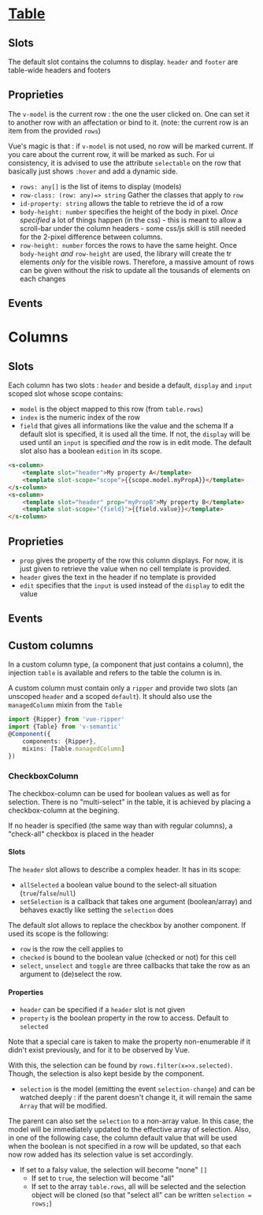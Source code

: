 # [Table](https://semantic-ui.com/collections/table.html)
## Slots
The default slot contains the columns to display.
`header` and `footer` are table-wide headers and footers
## Proprieties
The `v-model` is the current row : the one the user clicked on. One can set it to another row with an affectation or bind to it. (note: the current row is an item from the provided `rows`)

Vue's magic is that : if `v-model` is not used, no row will be marked current. If you care about the current row, it will be marked as such. For ui consistency, it is advised to use the attribute `selectable` on the row that basically just shows `:hover` and add a dynamic side.
- `rows: any[]` is the list of items to display (models)
- `row-class: (row: any)=> string` Gather the classes that apply to `row`
- `id-property: string` allows the table to retrieve the id of a row
- `body-height: number` specifies the height of the body in pixel. *Once specified* a lot of things happen (in the css) - this is meant to allow a scroll-bar under the column headers - some css/js skill is still needed for the 2-pixel difference between columns.
- `row-height: number` forces the rows to have the same height. Once `body-height` *and* `row-height` are used, the library will create the tr elements *only* for the visible rows. Therefore, a massive amount of rows can be given without the risk to update all the tousands of elements on each changes

## Events

# Columns
## Slots
Each column has two slots : `header` and beside a default, `display` and `input` scoped slot whose scope contains:
- `model` is the object mapped to this row (from `table.rows`)
- `index` is the numeric index of the row
- `field` that gives all informations like the value and the schema
If a default slot is specified, it is used all the time. If not, the `display` will be used until an `input` is specified *and*  the row is in edit mode. The default slot also has a boolean `edition` in its scope.
```html
<s-column>
	<template slot="header">My property A</template>
	<template slot-scope="scope">{{scope.model.myPropA}}</template>
</s-column>
<s-column>
	<template slot="header" prop="myPropB">My property B</template>
	<template slot-scope="{field}">{{field.value}}</template>
</s-column>
```

## Proprieties
- `prop` gives the property of the row this column displays. For now, it is just given to retrieve the value when no cell template is provided.
- `header` gives the text in the header if no template is provided
- `edit` specifies that the `input` is used instead of the `display` to edit the value
## Events

## Custom columns
In a custom column type, (a component that just contains a column), the injection `table` is available and refers to the table the column is in.

A custom column must contain only a `ripper` and provide two slots (an unscoped `header` and a scoped `default`). It should also use the `managedColumn` mixin from the `Table`

```typescript
import {Ripper} from 'vue-ripper'
import {Table} from 'v-semantic'
@Component({
	components: {Ripper},
	mixins: [Table.managedColumn]
})
```

### CheckboxColumn

The checkbox-column can be used for boolean values as well as for selection. There is no "multi-select" in the table, it is achieved by placing a checkbox-column at the begining.

If no header is specified (the same way than with regular columns), a "check-all" checkbox is placed in the header
#### Slots
The `header` slot allows to describe a complex header. It has in its scope:
- `allSelected` a boolean value bound to the select-all situation (`true`/`false`/`null`)
- `setSelection` is a callback that takes one argument (boolean/array) and behaves exactly like setting the `selection` does

The default slot allows to replace the checkbox by another component. If used its scope is the following:
- `row` is the row the cell applies to
- `checked` is bound to the boolean value (checked or not) for this cell
- `select`, `unselect` and `toggle` are three callbacks that take the row as an argument to (de)select the row.
#### Properties

- `header` can be specified if a `header` slot is not given
- `property` is the boolean property in the row to access. Default to `selected`

Note that a special care is taken to make the property non-enumerable if it didn't exist previously, and for it to be observed by Vue.

With this, the selection can be found by `rows.filter(x=>x.selected)`. Though, the selection is also kept beside by the component.

- `selection` is the model (emitting the event `selection-change`) and can be watched deeply : if the parent doesn't change it, it will remain the same `Array` that will be modified.

The parent can also set the `selection` to a non-array value. In this case, the model will be immediately updated to the effective array of selection. Also, in one of the following case, the column default value that will be used when the boolean is not specified in a row will be updated, so that each now row added has its selection value is set accordingly.
  - If set to a falsy value, the selection will become "none" `[]`
	- If set to `true`, the selection will become "all"
	- If set to the array `table.rows`, all will be selected and the selection object will be cloned (so that "select all" can be 	written `selection = rows;`)
	